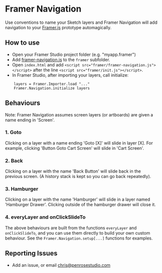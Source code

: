 # Framer Navigation

Use conventions to name your Sketch layers and Framer Navigation will add navigation to your [Framer.js](http://framerjs.com) prototype automagically.

## How to use
* Open your Framer Studio project folder (e.g. "myapp.framer")
* Add [framer-navigation.js](https://github.com/penrosestudio/framer-navigation/blob/master/framer-navigation.js) to the `framer` subfolder.
* Open `index.html` and add `<script src="framer/framer-navigation.js"></script>` after the line `<script src="framer/init.js"></script>`.
* In Framer Studio, after importing your layers, call initialize:
```
    layers = Framer.Importer.load "..."
    Framer.Navigation.initialize layers
```

## Behaviours

Note: Framer Navigation assumes screen layers (or artboards) are given a name ending in 'Screen'.

### 1. Goto
Clicking on a layer with a name ending 'Goto [X]' will slide in layer [X]. For example, clicking 'Button Goto Cart Screen' will slide in 'Cart Screen'.

### 2. Back
Clicking on a layer with the name 'Back Button' will slide back in the previous screen. (A history stack is kept so you can go back repeatedly).

### 3. Hamburger
Clicking on a layer with the name 'Hamburger' will slide in a layer named 'Hamburger Drawer'. Clicking outside of the hamburger drawer will close it.

### 4. everyLayer and onClickSlideTo
The above behaviours are built from the functions `everyLayer` and `onClickSlideTo`, and you can use them directly to build your own custom behaviour. See the `Framer.Navigation.setup[...]` functions for examples.

## Reporting Issues

- Add an issue, or email chris@penrosestudio.com